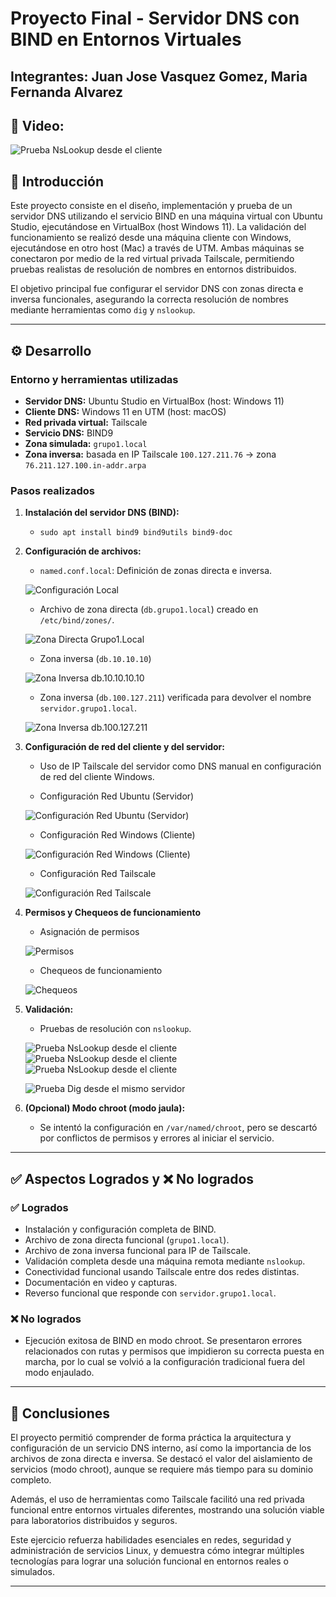 # Proyecto Final - Servidor DNS con BIND en Entornos Virtuales

## Integrantes: Juan Jose Vasquez Gomez, Maria Fernanda Alvarez

## 🎥 **Video:** 

![Prueba NsLookup desde el cliente](capturas/PruebaNsLookup.jpeg)

## 📌 Introducción

Este proyecto consiste en el diseño, implementación y prueba de un servidor DNS utilizando el servicio BIND en una máquina virtual con Ubuntu Studio, ejecutándose en VirtualBox (host Windows 11). La validación del funcionamiento se realizó desde una máquina cliente con Windows, ejecutándose en otro host (Mac) a través de UTM. Ambas máquinas se conectaron por medio de la red virtual privada Tailscale, permitiendo pruebas realistas de resolución de nombres en entornos distribuidos.

El objetivo principal fue configurar el servidor DNS con zonas directa e inversa funcionales, asegurando la correcta resolución de nombres mediante herramientas como `dig` y `nslookup`.

---

## ⚙️ Desarrollo

### Entorno y herramientas utilizadas

- **Servidor DNS:** Ubuntu Studio en VirtualBox (host: Windows 11)
- **Cliente DNS:** Windows 11 en UTM (host: macOS)
- **Red privada virtual:** Tailscale
- **Servicio DNS:** BIND9
- **Zona simulada:** `grupo1.local`
- **Zona inversa:** basada en IP Tailscale `100.127.211.76` → zona `76.211.127.100.in-addr.arpa`

### Pasos realizados

1. **Instalación del servidor DNS (BIND):**
   - `sudo apt install bind9 bind9utils bind9-doc`

2. **Configuración de archivos:**
   - `named.conf.local`: Definición de zonas directa e inversa.

   ![Configuración Local](capturas/ConfiguracionLocal.jpeg)
     
   - Archivo de zona directa (`db.grupo1.local`) creado en `/etc/bind/zones/`.
  
   ![Zona Directa Grupo1.Local](capturas/ZonaDirecta.jpeg)

   - Zona inversa (`db.10.10.10`)
   
   ![Zona Inversa db.10.10.10.10](capturas/ZonaInversa1.jpeg)

   - Zona inversa (`db.100.127.211`) verificada para devolver el nombre `servidor.grupo1.local`.
     
   ![Zona Inversa db.100.127.211](capturas/ZonaInversa2.jpeg)

4. **Configuración de red del cliente y del servidor:**
   - Uso de IP Tailscale del servidor como DNS manual en configuración de red del cliente Windows.

   - Configuración Red Ubuntu (Servidor)
     
   ![Configuración Red Ubuntu (Servidor)](capturas/RedUbuntuVM.jpeg)

   - Configuración Red Windows (Cliente)
     
   ![Configuración Red Windows (Cliente)](capturas/RedWindowsVM.jpeg)

   - Configuración Red Tailscale
     
   ![Configuración Red Tailscale](capturas/RedTailscale.jpeg)

6. **Permisos y Chequeos de funcionamiento**

   - Asignación de permisos

   ![Permisos](capturas/Permisos1.jpeg)

   - Chequeos de funcionamiento

   ![Chequeos](capturas/Chequeos.jpeg)

7. **Validación:**
   - Pruebas de resolución con `nslookup`.
   
   ![Prueba NsLookup desde el cliente](capturas/PruebaNsLookup.jpeg)
   ![Prueba NsLookup desde el cliente](capturas/PruebaNsLookup2.jpeg)
   ![Prueba NsLookup desde el cliente](capturas/PruebaNsLookup3.jpeg)

   
   ![Prueba Dig desde el mismo servidor](capturas/PruebaDig.jpeg)

9. **(Opcional) Modo chroot (modo jaula):**
   - Se intentó la configuración en `/var/named/chroot`, pero se descartó por conflictos de permisos y errores al iniciar el servicio.

---

## ✅ Aspectos Logrados y ❌ No logrados

### ✅ Logrados

- Instalación y configuración completa de BIND.
- Archivo de zona directa funcional (`grupo1.local`).
- Archivo de zona inversa funcional para IP de Tailscale.
- Validación completa desde una máquina remota mediante `nslookup`.
- Conectividad funcional usando Tailscale entre dos redes distintas.
- Documentación en video y capturas.
- Reverso funcional que responde con `servidor.grupo1.local`.

### ❌ No logrados

- Ejecución exitosa de BIND en modo chroot. Se presentaron errores relacionados con rutas y permisos que impidieron su correcta puesta en marcha, por lo cual se volvió a la configuración tradicional fuera del modo enjaulado.

---

## 🧠 Conclusiones

El proyecto permitió comprender de forma práctica la arquitectura y configuración de un servicio DNS interno, así como la importancia de los archivos de zona directa e inversa. Se destacó el valor del aislamiento de servicios (modo chroot), aunque se requiere más tiempo para su dominio completo.

Además, el uso de herramientas como Tailscale facilitó una red privada funcional entre entornos virtuales diferentes, mostrando una solución viable para laboratorios distribuidos y seguros.

Este ejercicio refuerza habilidades esenciales en redes, seguridad y administración de servicios Linux, y demuestra cómo integrar múltiples tecnologías para lograr una solución funcional en entornos reales o simulados.

---
